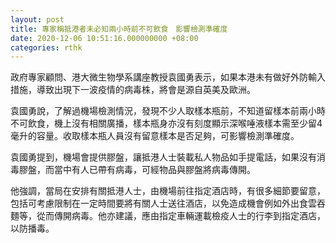 ```yaml
---
layout: post
title: 專家稱抵港者未必知兩小時前不可飲食　影響檢測準確度
date: 2020-12-06 10:51:16.000000000 +08:00
categories: rthk
---
```


政府專家顧問、港大微生物學系講座教授袁國勇表示，如果本港未有做好外防輸入措施，導致出現下一波疫情的病毒株，將會是源自英美及歐洲。

袁國勇說，了解過機場檢測情況，發現不少人取樣本瓶前，不知道留樣本前兩小時不可飲食，機上沒有相關廣播，樣本瓶身亦沒有刻度顯示深喉唾液樣本需至少留4毫升的容量。收取樣本瓶人員沒有留意樣本是否足夠，可影響檢測準確度。

袁國勇提到，機場會提供膠盤，讓抵港人士裝載私人物品如手提電話，如果沒有消毒膠盤，而當中有人已帶有病毒，可經物品與膠盤將病毒傳開。

他強調，當局在安排有關抵港人士，由機場前往指定酒店時，有很多細節要留意，包括可考慮限制在一定時間要將有關人士送往酒店，以免造成機會例如外出食雲吞麵等，從而傳開病毒。他亦建議，應由指定車輛運載檢疫人士的行李到指定酒店，以防播毒。
